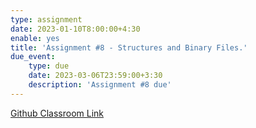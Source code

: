 ```yaml
---
type: assignment
date: 2023-01-10T8:00:00+4:30
enable: yes
title: 'Assignment #8 - Structures and Binary Files.'
due_event: 
    type: due
    date: 2023-03-06T23:59:00+3:30
    description: 'Assignment #8 due'
---
```


[Github Classroom Link](https://classroom.github.com/a/se5VJWqJ)